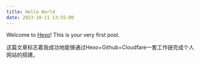 ```yaml
---
title: Hello World
date: 2023-10-11 13:55:00
---
```

Welcome to [Hexo](https://hexo.io/)! This is your very first post. 

这篇文章标志着我成功地能够通过Hexo+Github+Cloudfare一套工作链完成个人网站的搭建。
